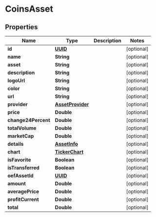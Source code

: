 # CoinsAsset

## Properties
Name | Type | Description | Notes
------------ | ------------- | ------------- | -------------
**id** | [**UUID**](UUID.md) |  |  [optional]
**name** | **String** |  |  [optional]
**asset** | **String** |  |  [optional]
**description** | **String** |  |  [optional]
**logoUrl** | **String** |  |  [optional]
**color** | **String** |  |  [optional]
**url** | **String** |  |  [optional]
**provider** | [**AssetProvider**](AssetProvider.md) |  |  [optional]
**price** | **Double** |  |  [optional]
**change24Percent** | **Double** |  |  [optional]
**totalVolume** | **Double** |  |  [optional]
**marketCap** | **Double** |  |  [optional]
**details** | [**AssetInfo**](AssetInfo.md) |  |  [optional]
**chart** | [**TickerChart**](TickerChart.md) |  |  [optional]
**isFavorite** | **Boolean** |  |  [optional]
**isTransferred** | **Boolean** |  |  [optional]
**oefAssetId** | [**UUID**](UUID.md) |  |  [optional]
**amount** | **Double** |  |  [optional]
**averagePrice** | **Double** |  |  [optional]
**profitCurrent** | **Double** |  |  [optional]
**total** | **Double** |  |  [optional]
